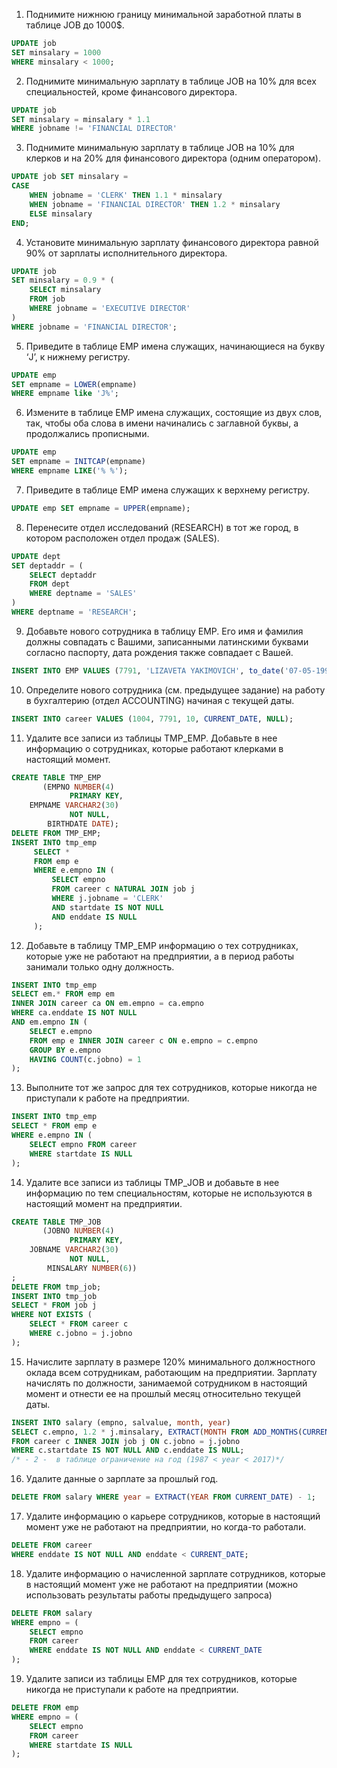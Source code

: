 1. Поднимите нижнюю границу минимальной заработной платы в таблице JOB до 1000$.
~~~sql
UPDATE job
SET minsalary = 1000
WHERE minsalary < 1000;
~~~
2. Поднимите минимальную зарплату в таблице JOB на 10% для всех специальностей, кроме финансового директора.
~~~sql
UPDATE job
SET minsalary = minsalary * 1.1
WHERE jobname != 'FINANCIAL DIRECTOR'
~~~
3. Поднимите минимальную зарплату в таблице JOB на 10% для клерков и на 20% для финансового директора (одним оператором).
~~~sql
UPDATE job SET minsalary =
CASE
    WHEN jobname = 'CLERK' THEN 1.1 * minsalary
    WHEN jobname = 'FINANCIAL DIRECTOR' THEN 1.2 * minsalary
    ELSE minsalary
END;
~~~
4. Установите минимальную зарплату финансового директора равной 90% от зарплаты исполнительного директора.
~~~sql
UPDATE job
SET minsalary = 0.9 * (
    SELECT minsalary 
    FROM job
    WHERE jobname = 'EXECUTIVE DIRECTOR'
)
WHERE jobname = 'FINANCIAL DIRECTOR';
~~~
5. Приведите в таблице EMP имена служащих, начинающиеся на букву ‘J’, к нижнему регистру.
~~~sql
UPDATE emp
SET empname = LOWER(empname)
WHERE empname like 'J%';
~~~
6. Измените в таблице EMP имена служащих, состоящие из двух слов, так, чтобы оба слова в имени начинались с заглавной буквы, а продолжались прописными.
~~~sql
UPDATE emp
SET empname = INITCAP(empname)
WHERE empname LIKE('% %');
~~~
7. Приведите в таблице EMP имена служащих к верхнему регистру.
~~~sql
UPDATE emp SET empname = UPPER(empname);
~~~
8. Перенесите отдел исследований (RESEARCH) в тот же город, в котором расположен отдел продаж (SALES).
~~~sql
UPDATE dept
SET deptaddr = (
    SELECT deptaddr
    FROM dept
    WHERE deptname = 'SALES'
)
WHERE deptname = 'RESEARCH';
~~~
9. Добавьте нового сотрудника в таблицу EMP. Его имя и фамилия должны совпадать с Вашими, записанными латинскими буквами согласно паспорту, дата рождения также совпадает с Вашей.
~~~sql
INSERT INTO EMP VALUES (7791, 'LIZAVETA YAKIMOVICH', to_date('07-05-1999','dd-mm-yyyy'));
~~~
10. Определите нового сотрудника (см. предыдущее задание) на работу в бухгалтерию (отдел ACCOUNTING) начиная с текущей даты.
~~~sql
INSERT INTO career VALUES (1004, 7791, 10, CURRENT_DATE, NULL); 
~~~
11. Удалите все записи из таблицы TMP_EMP. Добавьте в нее информацию о сотрудниках, которые работают клерками в настоящий момент.
~~~sql
CREATE TABLE TMP_EMP
       (EMPNO NUMBER(4)
             PRIMARY KEY,
	EMPNAME VARCHAR2(30)
             NOT NULL, 
        BIRTHDATE DATE);
DELETE FROM TMP_EMP;
INSERT INTO tmp_emp
     SELECT *
     FROM emp e
     WHERE e.empno IN (
         SELECT empno
         FROM career c NATURAL JOIN job j
         WHERE j.jobname = 'CLERK'
         AND startdate IS NOT NULL
         AND enddate IS NULL  
     );
~~~
12. Добавьте в таблицу TMP_EMP информацию о тех сотрудниках, которые уже не работают на предприятии, а в период работы занимали только одну должность.
~~~sql
INSERT INTO tmp_emp
SELECT em.* FROM emp em
INNER JOIN career ca ON em.empno = ca.empno
WHERE ca.enddate IS NOT NULL
AND em.empno IN (
    SELECT e.empno
    FROM emp e INNER JOIN career c ON e.empno = c.empno
    GROUP BY e.empno
    HAVING COUNT(c.jobno) = 1
);
~~~
13. Выполните тот же запрос для тех сотрудников, которые никогда не приступали к работе на предприятии.
~~~sql
INSERT INTO tmp_emp
SELECT * FROM emp e
WHERE e.empno IN (
    SELECT empno FROM career
    WHERE startdate IS NULL
);
~~~
14. Удалите все записи из таблицы TMP_JOB и добавьте в нее информацию по тем специальностям, которые не используются в настоящий момент на предприятии.
~~~sql
CREATE TABLE TMP_JOB
       (JOBNO NUMBER(4)
             PRIMARY KEY,
	JOBNAME VARCHAR2(30)
             NOT NULL, 
        MINSALARY NUMBER(6))
;
DELETE FROM tmp_job;
INSERT INTO tmp_job
SELECT * FROM job j
WHERE NOT EXISTS (
    SELECT * FROM career c
    WHERE c.jobno = j.jobno
);
~~~
15. Начислите зарплату в размере 120% минимального должностного оклада всем сотрудникам, работающим на предприятии. Зарплату начислять по должности, занимаемой сотрудником в настоящий момент и отнести ее на прошлый месяц относительно текущей даты.
~~~sql
INSERT INTO salary (empno, salvalue, month, year)
SELECT c.empno, 1.2 * j.minsalary, EXTRACT(MONTH FROM ADD_MONTHS(CURRENT_DATE, -1)), EXTRACT(YEAR FROM ADD_MONTHS(CURRENT_DATE, -1)) - 2
FROM career c INNER JOIN job j ON c.jobno = j.jobno
WHERE c.startdate IS NOT NULL AND c.enddate IS NULL;
/* - 2 -  в таблице ограничение на год (1987 < year < 2017)*/
~~~
16. Удалите данные о зарплате за прошлый год.
~~~sql
DELETE FROM salary WHERE year = EXTRACT(YEAR FROM CURRENT_DATE) - 1;
~~~
17. Удалите информацию о карьере сотрудников, которые в настоящий момент уже не работают на предприятии, но когда-то работали.
~~~sql
DELETE FROM career
WHERE enddate IS NOT NULL AND enddate < CURRENT_DATE;
~~~
18. Удалите информацию о начисленной зарплате сотрудников, которые в настоящий момент уже не работают на предприятии (можно использовать результаты работы предыдущего запроса)
~~~sql
DELETE FROM salary
WHERE empno = (
    SELECT empno
    FROM career
    WHERE enddate IS NOT NULL AND enddate < CURRENT_DATE
);
~~~
19. Удалите записи из таблицы EMP для тех сотрудников, которые никогда не приступали к работе на предприятии.
~~~sql
DELETE FROM emp
WHERE empno = (
    SELECT empno
    FROM career
    WHERE startdate IS NULL
);
~~~
